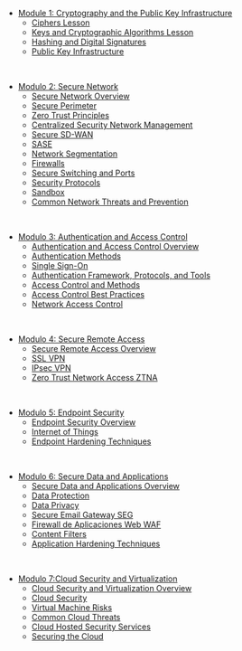 - [Module 1: Cryptography and the Public Key Infrastructure](Cryptography-and-the-Public-Key-Infrastructure.md)
    - [Ciphers Lesson](Cryptography-and-the-Public-Key-Infrastructure.md/#Ciphers-Lesson)
    - [Keys and Cryptographic Algorithms Lesson](Cryptography-and-the-Public-Key-Infrastructure.md/#Keys-and-Cryptographic-Algorithms-Lesson)
    - [Hashing and Digital Signatures](Cryptography-and-the-Public-Key-Infrastructure.md/#Hashing-and-Digital-Signatures)
    - [Public Key Infrastructure](Cryptography-and-the-Public-Key-Infrastructure.md/#Public-Key-Infrastructure)

<br>

- [Modulo 2: Secure Network](Secure-Network.md)
    - [Secure Network Overview](Secure-Network.md/#Secure-Network-Overview)
    - [Secure Perimeter](Secure-Network.md/#Secure-Perimeter)
    - [Zero Trust Principles](Secure-Network.md/#Zero-Trust-Principles)
    - [Centralized Security Network Management](Secure-Network.md/#Centralized-Security-Network-Management)
    - [Secure SD-WAN](Secure-Network.md/#Secure-SD-WAN)
    - [SASE](Secure-Network.md/#SASE)
    - [Network Segmentation](Secure-Network.md/#Network-Segmentation)
    - [Firewalls](Secure-Network.md/#Firewalls)
    - [Secure Switching and Ports](Secure-Network.md/#Secure-Switching-and-Ports)
    - [Security Protocols](Secure-Network.md/#Security-Protocols)
    - [Sandbox](Secure-Network.md/#Sandbox)
    - [Common Network Threats and Prevention](Secure-Network.md/#Common-Network-Threats-and-Prevention)

<br>

- [Modulo 3: Authentication and Access Control](Authentication-and-Access-Control.md)
    - [Authentication and Access Control Overview](Authentication-and-Access-Control.md/#Authentication-and-Access-Control-Overview)
    - [Authentication Methods](Authentication-and-Access-Control.md/#Authentication-Methods)
    - [Single Sign-On](Authentication-and-Access-Control.md/#Single-Sign-On)
    - [Authentication Framework, Protocols, and Tools](Authentication-and-Access-Control.md/#Authentication-Framework-Protocols-and-Tools)
    - [Access Control and Methods](Authentication-and-Access-Control.md/#Access-Control-and-Methods)
    - [Access Control Best Practices](Authentication-and-Access-Control.md/#Access-Control-Best-Practices)
    - [Network Access Control](Authentication-and-Access-Control.md/#Network-Access-Control)

<br>

- [Modulo 4: Secure Remote Access](Secure-Remote-Access.md)
    - [Secure Remote Access Overview](Secure-Remote-Access.md/#Secure-Remote-Access-Overview)
    - [SSL VPN](Secure-Remote-Access.md/#SSL-VPN)
    - [IPsec VPN](Secure-Remote-Access.md/#IPsec-VPN)
    - [Zero Trust Network Access ZTNA](Secure-Remote-Access.md/#Zero-Trust-Network-Access-ZTNA)

<br>

- [Modulo 5: Endpoint Security](Endpoint-Security.md)
    - [Endpoint Security Overview](Endpoint-Security.md/#Endpoint-Security-Overview)
    - [Internet of Things](Endpoint-Security.md/#Internet-of-Things)
    - [Endpoint Hardening Techniques](Endpoint-Security.md/#Endpoint-Hardening-Techniques)

<br>

- [Modulo 6: Secure Data and Applications](Secure-Data-and-Applications.md)
    - [Secure Data and Applications Overview](Secure-Data-and-Applications.md/#Secure-Data-and-Applications-Overview)
    - [Data Protection](Secure-Data-and-Applications.md/#Data-Protection)
    - [Data Privacy](Secure-Data-and-Applications.md/#Data-Privacy)
    - [Secure Email Gateway SEG](Secure-Data-and-Applications.md/#Secure-Email-Gateway-SEG)
    - [Firewall de Aplicaciones Web WAF](Secure-Data-and-Applications.md/#Firewall-de-Aplicaciones-Web-WAF)
    - [Content Filters](Secure-Data-and-Applications.md/#Content-Filters)
    - [Application Hardening Techniques](Secure-Data-and-Applications.md/#Application-Hardening-Techniques)

<br>

- [Modulo 7:Cloud Security and Virtualization](Cloud-Security-and-Virtualization.md/)
    - [Cloud Security and Virtualization Overview](Cloud-Security-and-Virtualization.md/#Cloud-Security-and-Virtualization-Overview)
    - [Cloud Security](Cloud-Security-and-Virtualization.md/#Cloud-Security)
    - [Virtual Machine Risks](Cloud-Security-and-Virtualization.md/#Virtual-Machine-Risks)
    - [Common Cloud Threats](Cloud-Security-and-Virtualization.md/#Common-Cloud-Threats)
    - [Cloud Hosted Security Services](Cloud-Security-and-Virtualization.md/#Cloud-Hosted-Security-Services)
    - [Securing the Cloud](Cloud-Security-and-Virtualization.md/#Securing-the-Cloud)